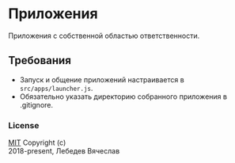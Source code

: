 # Приложения
Приложения с собственной областью ответственности.

## Требования
* Запуск и общение приложений настраивается в `src/apps/launcher.js`.
* Обязательно указать директорию собранного приложения в .gitignore.

### License
[MIT](../../LICENSE) Copyright (c)  
2018-present, Лебедев Вячеслав
